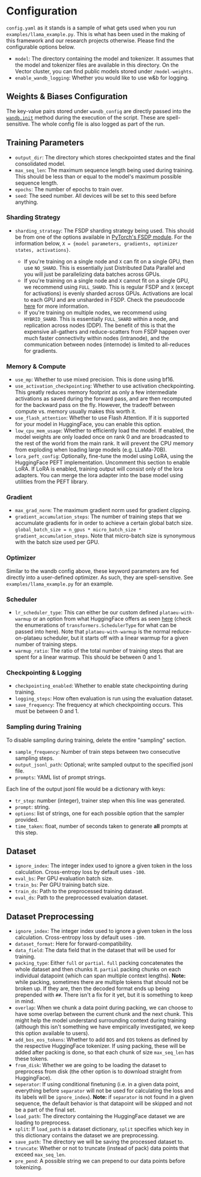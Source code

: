 # Configuration
`config.yaml` as it stands is a sample of what gets used when you run `examples/llama_example.py`. This is what has been used in the making of this framework and our research projects otherwise. Please find the configurable options below.

* `model`: The directory containing the model and tokenizer. It assumes that the model and tokenizer files are available in this directory. On the Vector cluster, you can find public models stored under `/model-weights`.
* `enable_wandb_logging`: Whether you would like to use w&b for logging.

## Weights & Biases Configuration

The key-value pairs stored under `wandb_config` are directly passed into the [`wandb.init`](https://docs.wandb.ai/ref/python/init) method during the execution of the script. These are spell-sensitive. The whole config file is also logged as part of the run.

## Training Parameters

* `output_dir`: The directory which stores checkpointed states and the final consolidated model.
* `max_seq_len`: The maximum sequence length being used during training. This should be less than or equal to the model's maximum possible sequence length.
* `epochs`: The number of epochs to train over.
* `seed`: The seed number. All devices will be set to this seed before anything.

### Sharding Strategy

* `sharding_strategy`: The FSDP sharding strategy being used. This should be from one of the options available in [PyTorch's FSDP module](https://pytorch.org/docs/stable/fsdp.html#torch.distributed.fsdp.ShardingStrategy). For the information below, `X = {model parameters, gradients, optimizer states, activations}`.

    * If you're training on a single node and `X` can fit on a single GPU, then use `NO_SHARD`. This is essentially just Distributed Data Parallel and you will just be parallelizing data batches across GPUs.
    * If you're training on a single node and `X` cannot fit on a single GPU, we recommend using `FULL_SHARD`. This is regular FSDP and `X` (except for activations) is evenly sharded across GPUs. Activations are local to each GPU and are unsharded in FSDP. Check the pseudocode [here](https://engineering.fb.com/2021/07/15/open-source/fsdp/) for more information.
    * If you're training on multiple nodes, we recommend using `HYBRID_SHARD`. This is essentially `FULL_SHARD` within a node, and replication across nodes (DDP). The benefit of this is that the expensive all-gathers and reduce-scatters from FSDP happen over much faster connectivity within nodes (intranode), and the communication between nodes (internode) is limited to all-reduces for gradients.

### Memory & Compute

* `use_mp`: Whether to use mixed precision. This is done using bf16.
* `use_activation_checkpointing`: Whether to use activation checkpointing. This greatly reduces memory footprint as only a few intermediate activations as saved during the forward pass, and are then recomputed for the backward pass on the fly. However, the tradeoff between compute vs. memory usually makes this worth it.
* `use_flash_attention`: Whether to use Flash Attention. If it is supported for your model in HuggingFace, you can enable this option.
* `low_cpu_mem_usage`: Whether to efficiently load the model. If enabled, the model weights are only loaded once on rank 0 and are broadcasted to the rest of the world from the main rank. It will prevent the CPU memory from exploding when loading large models (e.g. LLaMa-70B).
* `lora_peft_config`: Optionally, fine-tune the model using LoRA, using the HuggingFace PEFT implementation. Uncomment this section to enable LoRA. If LoRA is enabled, training output will consist only of the lora adapters. You can merge the lora adapter into the base model using utilities from the PEFT library.

### Gradient

* `max_grad_norm`: The maximum gradient norm used for gradient clipping.
* `gradient_accumulation_steps`: The number of  training steps that we accumulate gradients for in order to achieve a certain global batch size. `global_batch_size = n_gpus * micro_batch_size * gradient_accumulation_steps`. Note that micro-batch size is synonymous with the batch size used per GPU.

### Optimizer

Similar to the wandb config above, these keyword parameters are fed directly into a user-defined optimizer. As such, they are spell-sensitive. See `examples/llama_example.py` for an example.

### Scheduler

* `lr_scheduler_type`: This can either be our custom defined `plataeu-with-warmup` or an option from what HuggingFace offers as seen [here](https://huggingface.co/docs/transformers/main_classes/optimizer_schedules#transformers.SchedulerType) (check the enumerations of `transformers.SchedulerType` for what can be passed into here). Note that `plataeu-with-warmup` is the normal reduce-on-plataeu scheduler, but it starts off with a linear warmup for a given number of training steps.
* `warmup_ratio`: The ratio of the total number of training steps that are spent for a linear warmup. This should be between 0 and 1.

### Checkpointing & Logging

* `checkpointing_enabled`: Whether to enable state checkpointing during training.
* `logging_steps`: How often evaluation is run using the evaluation dataset.
* `save_frequency`: The frequency at which checkpointing occurs. This must be between 0 and 1.


### Sampling during Training

To disable sampling during training, delete the entire "sampling" section.

* `sample_frequency`: Number of train steps between two consecutive sampling steps.
* `output_jsonl_path`: Optional; write sampled output to the specified jsonl file.
* `prompts`: YAML list of prompt strings.

Each line of the output jsonl file would be a dictionary with keys:

* `tr_step`: number (integer), trainer step when this line was generated.
* `prompt`: string.
* `options`: list of strings, one for each possible option that the sampler provided.
* `time_taken`: float, number of seconds taken to generate **all** prompts at this step.

## Dataset

* `ignore_index`: The integer index used to ignore a given token in the loss calculation. Cross-entropy loss by default uses `-100`.
* `eval_bs`: Per GPU evaluation batch size.
* `train_bs`: Per GPU training batch size.
* `train_ds`: Path to the preprocessed training dataset.
* `eval_ds`: Path to the preprocessed evaluation dataset.

## Dataset Preprocessing
* `ignore_index`: The integer index used to ignore a given token in the loss calculation. Cross-entropy loss by default uses `-100`.
* `dataset_format`: Here for forward-compatibility.
* `data_field`: The data field that in the dataset that will be used for training.
* `packing_type`: Either `full` or `partial`. `full` packing concatenates the whole dataset and then chunks it. `partial` packing chunks on each individual datapoint (which can span multiple context lengths). **Note:** while packing, sometimes there are multiple tokens that should not be broken up. If they are, then the decoded format ends up being prepended with `##`. There isn't a fix for it yet, but it is something to keep in mind.
* `overlap`: When we chunk a data point during packing, we can choose to have some overlap between the current chunk and the next chunk. This might help the model understand surrounding context during training (although this isn't something we have empirically investigated, we keep this option available to users).
* `add_bos_eos_tokens`: Whether to add `BOS` and `EOS` tokens as defined by the respective HuggingFace tokenizer. If using packing, these will be added after packing is done, so that each chunk of size `max_seq_len` has these tokens.
* `from_disk`: Whether we are going to be loading the dataset to preprocess from disk (the other option is to download straight from HuggingFace).
* `seperator`: If using conditional finetuning (i.e. in a given data point, everything before `separator` will not be used for calculating the loss and its labels will be `ignore_index`). **Note:** if `separator` is not found in a given sequence, the default behavior is that datapoint will be skipped and not be a part of the final set.
* `load_path`: The directory containing the HuggingFace dataset we are loading to preprocess.
* `split`: If `load_path` is a dataset dictionary, `split` specifies which key in this dictionary contains the dataset we are preprocessing.
* `save_path`: The directory we will be saving the processed dataset to.
* `truncate`: Whether or not to truncate (instead of pack) data points that exceed `max_seq_len`.
* `pre_pend`: A possible string we can prepend to our data points before tokenizing.